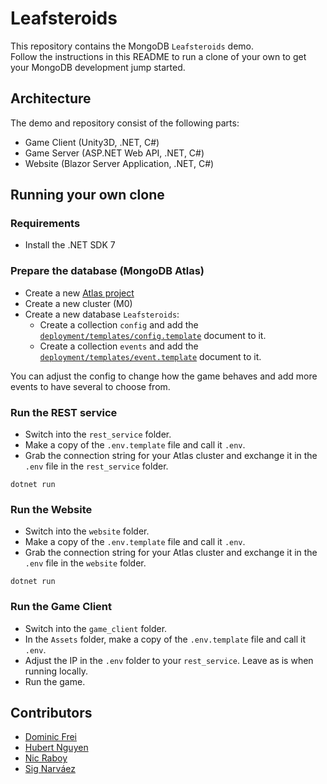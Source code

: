 # Leafsteroids

This repository contains the MongoDB `Leafsteroids` demo.  
Follow the instructions in this README to run a clone of your own to get your MongoDB development jump started.

## Architecture

The demo and repository consist of the following parts:

- Game Client (Unity3D, .NET, C#)
- Game Server (ASP.NET Web API, .NET, C#)
- Website (Blazor Server Application, .NET, C#)

## Running your own clone

### Requirements

- Install the .NET SDK 7

### Prepare the database (MongoDB Atlas)

- Create a new [Atlas project](https://www.mongodb.com/cloud/atlas/register)
- Create a new cluster (M0)
- Create a new database `Leafsteroids`:
    - Create a collection `config` and add the [`deployment/templates/config.template`](https://github.com/mongodb-developer/leafsteroids/blob/main/deployment/templates/config.template) document to it.
    - Create a collection `events` and add the [`deployment/templates/event.template`](https://github.com/mongodb-developer/leafsteroids/blob/main/deployment/templates/event.template) document to it.

You can adjust the config to change how the game behaves and add more events to have several to choose from.

### Run the REST service

- Switch into the `rest_service` folder.
- Make a copy of the `.env.template` file and call it `.env`.
- Grab the connection string for your Atlas cluster and exchange it in the `.env` file in the `rest_service` folder.

```shell
dotnet run
```

### Run the Website

- Switch into the `website` folder.
- Make a copy of the `.env.template` file and call it `.env`.
- Grab the connection string for your Atlas cluster and exchange it in the `.env` file in the `website` folder.

```shell
dotnet run
```

### Run the Game Client

- Switch into the `game_client` folder.
- In the `Assets` folder, make a copy of the `.env.template` file and call it `.env`.
- Adjust the IP in the `.env` folder to your `rest_service`. Leave as is when running locally.
- Run the game.

## Contributors

- [Dominic Frei](https://linktr.ee/dominicfrei)
- [Hubert Nguyen](https://)
- [Nic Raboy](https://www.nraboy.com)
- [Sig Narváez](https://www.linkedin.com/in/signarvaez/)
